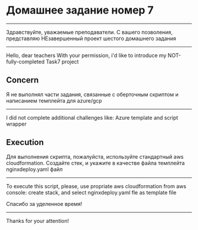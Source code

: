 # Домашнее задание номер 7
____

Здравствуйте, уважаемые преподаватели. С вашего позволения, представляю НЕзавершенный проект шестого домашнего задания
____
Hello, dear teachers
With your permission, i'd like to introduce my NOT-fully-completed Task7 project


## Concern

Я не выполнял части задания, связанные с оберточным скриптом и написанием темплейта для azure/gcp
____
I did not complete additional challenges like: Azure template and script wrapper


## Execution

Для выполнения скрипта, пожалуйста, используйте стандартный aws cloudformation. Создайте стек, и укажите в качестве файла темплейта nginxdeploy.yaml файл
____
To execute this script, please, use propriate aws cloudformation from aws console: create stack, and select nginxdeploy.yaml fle as template file

Спасибо за уделенное время!
____
Thanks for your attention!
